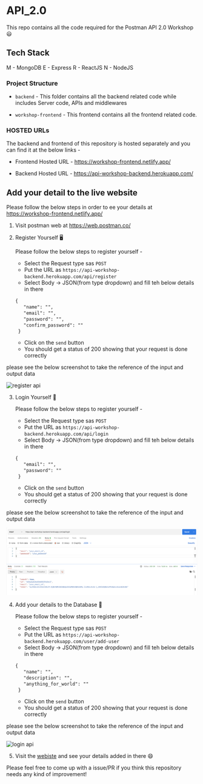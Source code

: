 # API_2.0
This repo contains all the code required for the Postman API 2.0 Workshop 😃

## Tech Stack
M - MongoDB
E - Express
R - ReactJS
N - NodeJS

### Project Structure


- `backend` - This folder contains all the backend related code while includes Server code, APIs and middlewares

- `workshop-frontend` - This frontend contains all the frontend related code.

### HOSTED URLs

The backend and frontend of this repository is hosted separately and you can find it at the below links -

- Frontend Hosted URL - https://workshop-frontend.netlify.app/

- Backend Hosted URL - https://api-workshop-backend.herokuapp.com/


## Add your detail to the live website

Please follow the below steps in order to ee your details at https://workshop-frontend.netlify.app/

1. Visit postman web at https://web.postman.co/
2. Register Yourself 🖥️

   Please follow the below steps to register yourself -
   - Select the Request type sas `POST`
   - Put the URL as `https://api-workshop-backend.herokuapp.com/api/register`
   - Select Body -> JSON(from type dropdown) and fill teh below details in there
   ```
   {
      "name": "",
      "email": "",
      "password": "",
      "confirm_password": ""
    }

    ```
    - Click on the `send` button
    - You should get a status of 200 showing that your request is done correctly

please see the below screenshot to take the reference of the input and output data

<img src="./assets/register_api.png" alt="register api"/>

3. Login Yourself 🔐

   Please follow the below steps to register yourself -
   - Select the Request type sas `POST`
   - Put the URL as `https://api-workshop-backend.herokuapp.com/api/login`
   - Select Body -> JSON(from type dropdown) and fill teh below details in there
   ```
   {
      "email": "",
      "password": ""
    }
    ```
    - Click on the `send` button
    - You should get a status of 200 showing that your request is done correctly

please see the below screenshot to take the reference of the input and output data

<img src="./assets/login_api.png" alt="login api"/>

4. Add your details to the Database 💾

   Please follow the below steps to register yourself -
   - Select the Request type sas `POST`
   - Put the URL as `https://api-workshop-backend.herokuapp.com/user/add-user`
   - Select Body -> JSON(from type dropdown) and fill teh below details in there
   ```
   {
      "name": "",
      "description": "",
      "anything_for_world": ""
    }
    ```
    - Click on the `send` button
    - You should get a status of 200 showing that your request is done correctly

please see the below screenshot to take the reference of the input and output data

<img src="./assets/post_details.png" alt="login api"/>

5. Visit the [webiste](https://workshop-frontend.netlify.app/) and see your details added in there 😄

Please feel free to come up with a issue/PR if you think this repository needs any kind of improvement!
